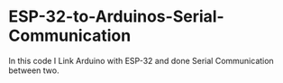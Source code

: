 # ESP-32-to-Arduinos-Serial-Communication
In this code I Link Arduino with ESP-32 and done Serial Communication between two.
